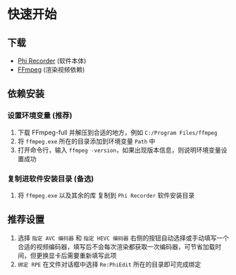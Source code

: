 # 快速开始

## 下载

- [Phi Recorder](https://github.com/2278535805/Phi-Recorder/releases) (软件本体)
- [FFmpeg](https://github.com/BtbN/FFmpeg-Builds/releases/latest) (渲染视频依赖)

## 依赖安装

### 设置环境变量 (推荐)

1. 下载 FFmpeg-full 并解压到合适的地方，例如 `C:/Program Files/ffmpeg`
2. 将 `ffmpeg.exe` 所在的目录添加到环境变量 `Path` 中
3. 打开命令行，输入 `ffmpeg -version`，如果出现版本信息，则说明环境变量设置成功

### 复制进软件安装目录 (备选)

1. 将 `ffmpeg.exe` 以及其余的库 复制到 `Phi Recorder` 软件安装目录

## 推荐设置

1. 选择 `指定 AVC 编码器` 和 `指定 HEVC 编码器` 右侧的按钮自动选择或手动填写一个合适的视频编码器，填写后不会每次渲染都获取一次编码器，可节省加载时间，但更换显卡后需要重新填写此项
2. `绑定 RPE` 在文件对话框中选择 `Re:PhiEdit` 所在的目录即可完成绑定

